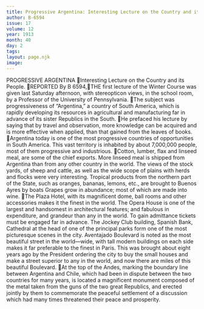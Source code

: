 ```yaml
---
title: Progressive Argentina: Interesting Lecture on the Country and its People
author: B-6594
issue: 17
volume: 12
year: 1913
month: 40
day: 2
tags:
layout: page.njk
image:
---
```

PROGRESSIVE ARGENTINA Interesting Lecture on the Country and its People. REPORTED By B 6594,THE first lecture of the Winter Course was given last Saturday afternoon, with stereopticon views, in the school room, by a Professor of the University of Pennsylvania. The subject was progressiveness of “Argentina,” a country of South America, which is rapidly developing its resources in agricultural and manufacturing far in advance of its sister Republics in the South. He prefaced his lecture by saying that by travel and observation, more knowledge can be acquired and is more effective when applied, than that gained from the leaves of books. Argentina today is one of the most progressive countries of opportunities in South America. This vast territory is inhabited by about 7,000,000 people, most of them progressive and industrious. Cotton, lumber, flax and linseed meal, are some of the chief exports. More linseed meal is shipped from Argentina than from any other country in the world. The views of the stock yards, of sheep and cattle, as well as the wide scope of plains with herds and flocks were very interesting. Tropical products from the northern part of the State, such as oranges, bananas, lemons, etc., are brought to Buenos Ayres by boats Grapes grow in abundance; most of which are made into wine. The Plaza Hotel, with its magnificent dome, ball rooms and other accessories makes it the finest in the world. The Opera House is one of the largest and handsomest in architectural features; and fabulous in expenditure, and grandeur than any in the world. To gain admittance tickets must be engaged far in advance. The Jockey Club building, Spanish Bank, Cathedral at the head of one of the principal parks form one of the most picturesque scenes in the city. Aventajado Boulevard is noted as the most beautiful street in the world—wide, with tall modern buildings on each side makes it far preferable to the finest in Paris. This was brought about eight years ago by the President ordering the city to buy the small houses and make a street superior to any in the world, and now there are miles of this beautiful Boulevard. At the top of the Andes, marking the boundary line between Argentina and Chile, which had been in dispute between the two countries for many years, is located a magnificent monument composed of the metal taken from the guns of the two great Republics, and erected jointly by them to commemorate the peaceful settlement of a discussion which had many times threatened their peace and prosperity.
